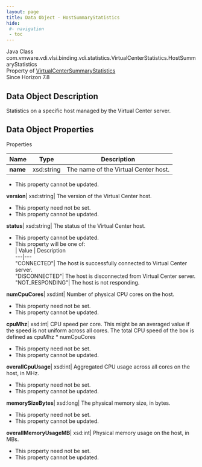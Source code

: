 ```yaml
---
layout: page
title: Data Object - HostSummaryStatistics
hide:
 #- navigation
 - toc
---
```






Java Class
    com.vmware.vdi.vlsi.binding.vdi.statistics.VirtualCenterStatistics.HostSummaryStatistics  
Property of
     [VirtualCenterSummaryStatistics](vdi.statistics.VirtualCenterStatistics.VirtualCenterSummaryStatistics.md#field_detail)  
Since 
    Horizon 7.8

## Data Object Description 

Statistics on a specific host managed by the Virtual Center server. 

## Data Object Properties

Properties

Name |  Type |  Description   
---|---|---  
**name**|  xsd:string|  The name of the Virtual Center host.   


 * This property cannot be updated.

  
**version**|  xsd:string|  The version of the Virtual Center host.   


 * This property need not be set.
 * This property cannot be updated.

  
**status**|  xsd:string|  The status of the Virtual Center host.   


 * This property cannot be updated.
  * This property will be one of:  
|  Value |  Description   
---|---  
"CONNECTED"| The host is successfully connected to Virtual Center server.  
"DISCONNECTED"| The host is disconnected from Virtual Center server.  
"NOT_RESPONDING"| The host is not responding.  

  
**numCpuCores**|  xsd:int|  Number of physical CPU cores on the host.   


 * This property need not be set.
 * This property cannot be updated.

  
**cpuMhz**|  xsd:int|  CPU speed per core. This might be an averaged value if the speed is not uniform across all cores. The total CPU speed of the box is defined as cpuMhz * numCpuCores   


 * This property need not be set.
 * This property cannot be updated.

  
**overallCpuUsage**|  xsd:int|  Aggregated CPU usage across all cores on the host, in MHz.   


 * This property need not be set.
 * This property cannot be updated.

  
**memorySizeBytes**|  xsd:long|  The physical memory size, in bytes.   


 * This property need not be set.
 * This property cannot be updated.

  
**overallMemoryUsageMB**|  xsd:int|  Physical memory usage on the host, in MBs.   


 * This property need not be set.
 * This property cannot be updated.

  
  
  
   
  
  

